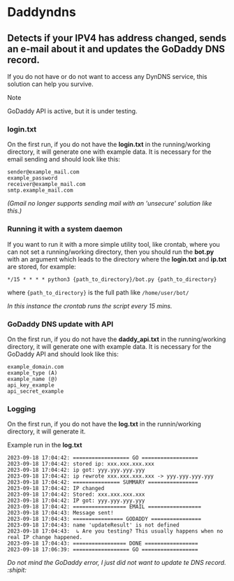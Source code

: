 # Daddyndns
## Detects if your IPV4 has address changed, sends an e-mail about it and updates the GoDaddy DNS record.

If you do not have or do not want to access any DynDNS service, this solution can help you survive.

> [!NOTE]
> GoDaddy API is active, but it is under testing.

### login.txt
On the first run, if you do not have the **login.txt** in the running/working directory, it will generate one with example data. It is necessary for the email sending and should look like this:

```
sender@example_mail.com
example_password
receiver@example_mail.com
smtp.example_mail.com
```

_(Gmail no longer supports sending mail with an 'unsecure' solution like this.)_

### Running it with a system daemon
If you want to run it with a more simple utility tool, like crontab, where you can not set a running/working directory, then you should run the **bot.py** with an argument which leads to the directory where the **login.txt** and **ip.txt** are stored, for example:

```
*/15 * * * * python3 {path_to_directory}/bot.py {path_to_directory}
```

where `{path_to_directory}` is the full path like `/home/user/bot/`

_In this instance the crontab runs the script every 15 mins._

### GoDaddy DNS update with API
On the first run, if you do not have the **daddy_api.txt** in the running/working directory, it will generate one with example data. It is necessary for the GoDaddy API and should look like this:

```
example_domain.com
example_type (A)
example_name (@)
api_key_example
api_secret_example
```

### Logging
On the first run, if you do not have the **log.txt** in the runnin/working directory, it will generate it.

Example run in the **log.txt**
```
2023-09-18 17:04:42: ================== GO ==================
2023-09-18 17:04:42: stored ip: xxx.xxx.xxx.xxx
2023-09-18 17:04:42: ip got: yyy.yyy.yyy.yyy
2023-09-18 17:04:42: ip rewrote xxx.xxx.xxx.xxx -> yyy.yyy.yyy.yyy
2023-09-18 17:04:42: =============== SUMMARY ================
2023-09-18 17:04:42: IP changed
2023-09-18 17:04:42: Stored: xxx.xxx.xxx.xxx
2023-09-18 17:04:42: IP got: yyy.yyy.yyy.yyy
2023-09-18 17:04:42: ================= EMAIL =================
2023-09-18 17:04:43: Message sent!
2023-09-18 17:04:43: ================ GODADDY ================
2023-09-18 17:04:43: name 'updateResult' is not defined
2023-09-18 17:04:43:  ↳ Are you testing? This usually happens when no real IP change happened.
2023-09-18 17:04:43: ================= DONE =================
2023-09-18 17:06:39: ================== GO ==================
```
_Do not mind the GoDaddy error, I just did not want to update te DNS record. :shipit:_